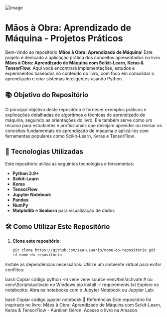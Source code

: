 ![image](https://github.com/user-attachments/assets/ce1c5065-e1fe-451e-8e69-b5c2952154e0)

# Mãos à Obra: Aprendizado de Máquina - Projetos Práticos

Bem-vindo ao repositório **Mãos à Obra: Aprendizado de Máquina**! Este projeto é dedicado à aplicação prática dos conceitos apresentados no livro **Mãos à Obra: Aprendizado de Máquina com Scikit-Learn, Keras & TensorFlow**. Aqui você encontrará implementações, estudos e experimentos baseados no conteúdo do livro, com foco em consolidar o aprendizado e criar sistemas inteligentes usando Python.

## 📚 Objetivo do Repositório

O principal objetivo deste repositório é fornecer exemplos práticos e explicações detalhadas de algoritmos e técnicas de aprendizado de máquina, seguindo as orientações do livro. Ele também serve como um recurso para estudantes e profissionais que desejam aprender ou revisar os conceitos fundamentais de aprendizado de máquina e aplicá-los com ferramentas populares como Scikit-Learn, Keras e TensorFlow.

## 🚀 Tecnologias Utilizadas

Este repositório utiliza as seguintes tecnologias e ferramentas:
- **Python 3.9+**
- **Scikit-Learn**
- **Keras**
- **TensorFlow**
- **Jupyter Notebook**
- **Pandas**
- **NumPy**
- **Matplotlib** e **Seaborn** para visualização de dados

## 🛠️ Como Utilizar Este Repositório

1. **Clone este repositório**:
   ```bash
   git clone https://github.com/seu-usuario/nome-do-repositorio.git
   cd nome-do-repositorio
Instale as dependências necessárias: Utilize um ambiente virtual para evitar conflitos:

bash
Copiar código
python -m venv venv
source venv/bin/activate  # ou venv\Scripts\activate no Windows
pip install -r requirements.txt
Explore os notebooks: Abra os notebooks com o Jupyter Notebook ou Jupyter Lab:

bash
Copiar código
jupyter notebook
📖 Referências
Este repositório foi inspirado no livro:
Mãos à Obra: Aprendizado de Máquina com Scikit-Learn, Keras & TensorFlow - Aurélien Géron.
Acesse o livro na Amazon.

